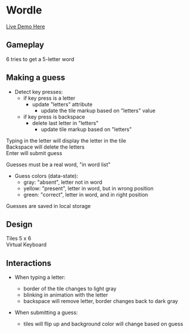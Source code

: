 # Wordle
[Live Demo Here](https://roufy235.github.io/wordle/)

## Gameplay
6 tries to get a 5-letter word

## Making a guess
* Detect key presses: <br>
    - if key press is a letter
        - update "letters" attribute
            - update the tile markup based on "letters" value
    - if key press is backspace
        - delete last letter in "letters"
            - update tile markup based on "letters"

Typing in the letter will display the letter in the tile <br>
Backspace will delete the letters <br>
Enter will submit guess <br>

Guesses must be a real word, "in word list" <br>
* Guess colors (data-state): <br>
    - gray: "absent", letter not in word <br>
    - yellow: "present", letter in word, but in wrong position <br>
    - green: "correct", letter in word, and in right position <br>

Guesses are saved in local storage <br>
## Design
Tiles 5 x 6 <br>
Virtual Keyboard <br>
## Interactions
* When typing a letter: <br>
    - border of the tile changes to light gray <br>
    - blinking in animation with the letter <br>
    - backspace will remove letter, border changes back to dark gray <br>

* When submitting a guess: <br>
    - tiles will flip up and background color will change based on guess <br>

